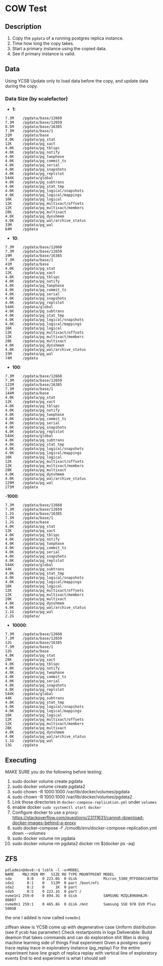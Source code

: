 # COW Test

## Description
1. Copy the `pgdata` of a running postgres replica instance.
2. Time how long the copy takes.
3. Start a primary instance using the copied data.
4. See if primary instance is valid.

## Data
Using YCSB Update only to load data before the copy, and update data during the copy.
### Data Size (by scalefactor)
- **1:**
```
7.3M    /pgdata/base/12660
7.3M    /pgdata/base/12659
8.5M    /pgdata/base/16385
7.3M    /pgdata/base/1
31M     /pgdata/base
4.0K    /pgdata/pg_stat
12K     /pgdata/pg_xact
4.0K    /pgdata/pg_tblspc
4.0K    /pgdata/pg_notify
4.0K    /pgdata/pg_twophase
4.0K    /pgdata/pg_commit_ts
4.0K    /pgdata/pg_serial
4.0K    /pgdata/pg_snapshots
4.0K    /pgdata/pg_replslot
544K    /pgdata/global
4.0K    /pgdata/pg_subtrans
4.0K    /pgdata/pg_stat_tmp
4.0K    /pgdata/pg_logical/snapshots
4.0K    /pgdata/pg_logical/mappings
16K     /pgdata/pg_logical
12K     /pgdata/pg_multixact/offsets
12K     /pgdata/pg_multixact/members
28K     /pgdata/pg_multixact
4.0K    /pgdata/pg_dynshmem
4.0K    /pgdata/pg_wal/archive_status
33M     /pgdata/pg_wal
64M     /pgdata
```
- **10**:
```
7.3M    /pgdata/base/12660
7.3M    /pgdata/base/12659
19M     /pgdata/base/16385
7.3M    /pgdata/base/1
41M     /pgdata/base
4.0K    /pgdata/pg_stat
12K     /pgdata/pg_xact
4.0K    /pgdata/pg_tblspc
4.0K    /pgdata/pg_notify
4.0K    /pgdata/pg_twophase
4.0K    /pgdata/pg_commit_ts
4.0K    /pgdata/pg_serial
4.0K    /pgdata/pg_snapshots
4.0K    /pgdata/pg_replslot
544K    /pgdata/global
4.0K    /pgdata/pg_subtrans
4.0K    /pgdata/pg_stat_tmp
4.0K    /pgdata/pg_logical/snapshots
4.0K    /pgdata/pg_logical/mappings
16K     /pgdata/pg_logical
12K     /pgdata/pg_multixact/offsets
12K     /pgdata/pg_multixact/members
28K     /pgdata/pg_multixact
4.0K    /pgdata/pg_dynshmem
4.0K    /pgdata/pg_wal/archive_status
33M     /pgdata/pg_wal
74M     /pgdata
```
- **100**:
```
7.3M    /pgdata/base/12660
7.3M    /pgdata/base/12659
122M    /pgdata/base/16385
7.3M    /pgdata/base/1
144M    /pgdata/base
4.0K    /pgdata/pg_stat
12K     /pgdata/pg_xact
4.0K    /pgdata/pg_tblspc
4.0K    /pgdata/pg_notify
4.0K    /pgdata/pg_twophase
4.0K    /pgdata/pg_commit_ts
4.0K    /pgdata/pg_serial
4.0K    /pgdata/pg_snapshots
4.0K    /pgdata/pg_replslot
544K    /pgdata/global
4.0K    /pgdata/pg_subtrans
4.0K    /pgdata/pg_stat_tmp
4.0K    /pgdata/pg_logical/snapshots
4.0K    /pgdata/pg_logical/mappings
16K     /pgdata/pg_logical
12K     /pgdata/pg_multixact/offsets
12K     /pgdata/pg_multixact/members
28K     /pgdata/pg_multixact
4.0K    /pgdata/pg_dynshmem
4.0K    /pgdata/pg_wal/archive_status
129M    /pgdata/pg_wal
273M    /pgdata
```
-**1000**:
```
7.3M    /pgdata/base/12660
7.3M    /pgdata/base/12659
1.2G    /pgdata/base/16385
7.3M    /pgdata/base/1
1.2G    /pgdata/base
4.0K    /pgdata/pg_stat
12K     /pgdata/pg_xact
4.0K    /pgdata/pg_tblspc
4.0K    /pgdata/pg_notify
4.0K    /pgdata/pg_twophase
4.0K    /pgdata/pg_commit_ts
4.0K    /pgdata/pg_serial
4.0K    /pgdata/pg_snapshots
4.0K    /pgdata/pg_replslot
544K    /pgdata/global
44K     /pgdata/pg_subtrans
4.0K    /pgdata/pg_stat_tmp
4.0K    /pgdata/pg_logical/snapshots
4.0K    /pgdata/pg_logical/mappings
16K     /pgdata/pg_logical
12K     /pgdata/pg_multixact/offsets
12K     /pgdata/pg_multixact/members
28K     /pgdata/pg_multixact
4.0K    /pgdata/pg_dynshmem
4.0K    /pgdata/pg_wal/archive_status
1.1G    /pgdata/pg_wal
2.2G    /pgdata/
```
- **10000**:
```
7.3M    /pgdata/base/12660
7.3M    /pgdata/base/12659
12G     /pgdata/base/16385
7.3M    /pgdata/base/1
12G     /pgdata/base
4.0K    /pgdata/pg_stat
28K     /pgdata/pg_xact
4.0K    /pgdata/pg_tblspc
4.0K    /pgdata/pg_notify
4.0K    /pgdata/pg_twophase
4.0K    /pgdata/pg_commit_ts
4.0K    /pgdata/pg_serial
4.0K    /pgdata/pg_snapshots
4.0K    /pgdata/pg_replslot
544K    /pgdata/global
44K     /pgdata/pg_subtrans
4.0K    /pgdata/pg_stat_tmp
4.0K    /pgdata/pg_logical/snapshots
4.0K    /pgdata/pg_logical/mappings
16K     /pgdata/pg_logical
12K     /pgdata/pg_multixact/offsets
12K     /pgdata/pg_multixact/members
28K     /pgdata/pg_multixact
4.0K    /pgdata/pg_dynshmem
4.0K    /pgdata/pg_wal/archive_status
1.1G    /pgdata/pg_wal
13G     /pgdata
```

## Executing
MAKE SURE you do the following before testing:
1. sudo docker volume create pgdata
2. sudo docker volume create pgdata2
3. sudo chown -R 1000:1000 /var/lib/docker/volumes/pgdata
4. sudo chown -R 1000:1000 /var/lib/docker/volumes/pgdata2
5. Link those directories in `docker-compose-replication.yml` under `volumes`
6. enable docker `sudo systemctl start docker`
7. Configure docker to use a proxy: https://stackoverflow.com/questions/23111631/cannot-download-docker-images-behind-a-proxy
8. sudo docker-compose -f ./cmudb/env/docker-compose-replication.yml down --volumes
9. sudo docker volume rm pgdata
10. sudo docker volume rm pgdata2
    docker rm $(docker ps -aq)

## ZFS
```
pdladmin@dev8:~$ lsblk -l -o+MODEL
NAME    MAJ:MIN RM   SIZE RO TYPE MOUNTPOINT MODEL
sda       8:0    0 223.6G  0 disk            Micron_5300_MTFDDAV240TDU
sda1      8:1    0   512M  0 part /boot/efi
sda2      8:2    0     1K  0 part
sda5      8:5    0 223.1G  0 part /
nvme1n1 259:0    0 894.3G  0 disk            SAMSUNG MZQLB960HAJR-00007
nvme0n1 259:1    0 465.8G  0 disk /mnt       Samsung SSD 970 EVO Plus 500GB
```
the one I added is now called `nvme0n1`

ziffean skew is YCSB
come up with degenerative case
    Uniform distribution (see if ycsb has parameter)
Check restartpoints in logs
Deliverable: Build deamon that takes commands and can do exploration shit
Wan is doing machine learning side of things
Final experiment
    Given a postgres query trace replay trace in exploratory instance (pg_replay)
    For the entire experiment have line graph of replica replay with vertical line of exploratory events
    End to end experiment is what I should sell